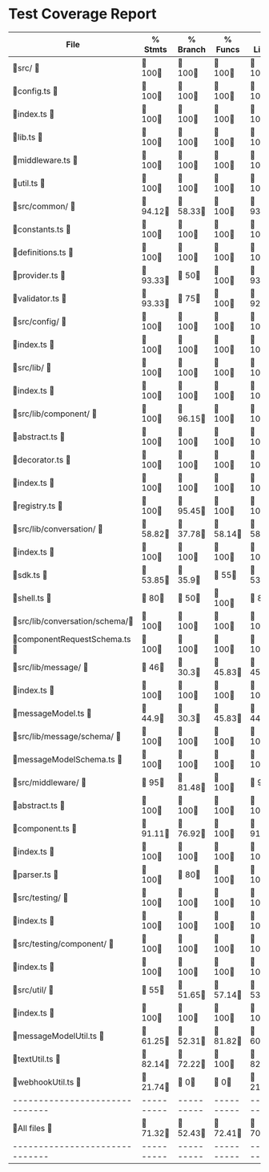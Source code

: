# Test Coverage Report

File                          |  % Stmts | % Branch |  % Funcs |  % Lines |Uncovered Lines |
------------------------------|----------|----------|----------|----------|----------------|
 src/                         |      100 |      100 |      100 |      100 |                |
  config.ts                   |      100 |      100 |      100 |      100 |                |
  index.ts                    |      100 |      100 |      100 |      100 |                |
  lib.ts                      |      100 |      100 |      100 |      100 |                |
  middleware.ts               |      100 |      100 |      100 |      100 |                |
  util.ts                     |      100 |      100 |      100 |      100 |                |
 src/common/                  |    94.12 |    58.33 |      100 |    93.94 |                |
  constants.ts                |      100 |      100 |      100 |      100 |                |
  definitions.ts              |      100 |      100 |      100 |      100 |                |
  provider.ts                 |    93.33 |       50 |      100 |    93.33 |             43 |
  validator.ts                |    93.33 |       75 |      100 |    92.86 |             27 |
 src/config/                  |      100 |      100 |      100 |      100 |                |
  index.ts                    |      100 |      100 |      100 |      100 |                |
 src/lib/                     |      100 |      100 |      100 |      100 |                |
  index.ts                    |      100 |      100 |      100 |      100 |                |
 src/lib/component/           |      100 |    96.15 |      100 |      100 |                |
  abstract.ts                 |      100 |      100 |      100 |      100 |                |
  decorator.ts                |      100 |      100 |      100 |      100 |                |
  index.ts                    |      100 |      100 |      100 |      100 |                |
  registry.ts                 |      100 |    95.45 |      100 |      100 |                |
 src/lib/conversation/        |    58.82 |    37.78 |    58.14 |    58.65 |                |
  index.ts                    |      100 |      100 |      100 |      100 |                |
  sdk.ts                      |    53.85 |     35.9 |       55 |    53.85 |... 625,640,641 |
  shell.ts                    |       80 |       50 |      100 |       80 |... 92,93,95,97 |
 src/lib/conversation/schema/ |      100 |      100 |      100 |      100 |                |
  componentRequestSchema.ts   |      100 |      100 |      100 |      100 |                |
 src/lib/message/             |       46 |     30.3 |    45.83 |    45.45 |                |
  index.ts                    |      100 |      100 |      100 |      100 |                |
  messageModel.ts             |     44.9 |     30.3 |    45.83 |     44.9 |... 346,348,374 |
 src/lib/message/schema/      |      100 |      100 |      100 |      100 |                |
  messageModelSchema.ts       |      100 |      100 |      100 |      100 |                |
 src/middleware/              |       95 |    81.48 |      100 |       95 |                |
  abstract.ts                 |      100 |      100 |      100 |      100 |                |
  component.ts                |    91.11 |    76.92 |      100 |    91.11 | 56,130,154,155 |
  index.ts                    |      100 |      100 |      100 |      100 |                |
  parser.ts                   |      100 |       80 |      100 |      100 |                |
 src/testing/                 |      100 |      100 |      100 |      100 |                |
  index.ts                    |      100 |      100 |      100 |      100 |                |
 src/testing/component/       |      100 |      100 |      100 |      100 |                |
  index.ts                    |      100 |      100 |      100 |      100 |                |
 src/util/                    |       55 |    51.65 |    57.14 |    53.85 |                |
  index.ts                    |      100 |      100 |      100 |      100 |                |
  messageModelUtil.ts         |    61.25 |    52.31 |    81.82 |    60.76 |... 131,133,134 |
  textUtil.ts                 |    82.14 |    72.22 |      100 |    82.14 | 43,48,49,67,70 |
  webhookUtil.ts              |    21.74 |        0 |        0 |    21.74 |... 133,134,135 |
------------------------------|----------|----------|----------|----------|----------------|
All files                     |    71.32 |    52.43 |    72.41 |    70.92 |                |
------------------------------|----------|----------|----------|----------|----------------|
